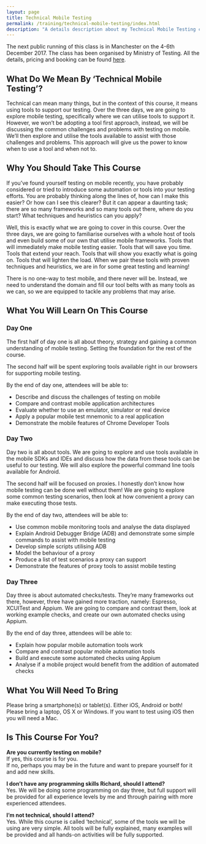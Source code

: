 ```yaml
---
layout: page
title: Technical Mobile Testing
permalink: /training/technical-mobile-testing/index.html
description: "A details description about my Technical Mobile Testing class"
---
```

The next public running of this class is in Manchester on the 4-6th December 2017. The class has been organised by Ministry of Testing. All the details, pricing and booking can be found [here](https://dojo.ministryoftesting.com/events/technical-mobile-testing-3-day-class-manchester-richard-bradshaw).

## What Do We Mean By ‘Technical Mobile Testing’?
Technical can mean many things, but in the context of this course, it means using tools to support our testing. Over the three days, we are going to explore mobile testing, specifically where we can utilise tools to support it. However, we won’t be adopting a tool first approach, instead, we will be discussing the common challenges and problems with testing on mobile. We’ll then explore and utilise the tools available to assist with those challenges and problems. This approach will give us the power to know when to use a tool and when not to.

## Why You Should Take This Course
If you’ve found yourself testing on mobile recently, you have probably considered or tried to introduce some automation or tools into your testing efforts. You are probably thinking along the lines of, how can I make this easier? Or how can I see this clearer? But it can appear a daunting task; there are so many frameworks and so many tools out there, where do you start? What techniques and heuristics can you apply?

Well, this is exactly what we are going to cover in this course. Over the three days, we are going to familiarise ourselves with a whole host of tools and even build some of our own that utilise mobile frameworks. Tools that will immediately make mobile testing easier. Tools that will save you time. Tools that extend your reach. Tools that will show you exactly what is going on. Tools that will lighten the load. When we pair these tools with proven techniques and heuristics, we are in for some great testing and learning!

There is no one-way to test mobile, and there never will be. Instead, we need to understand the domain and fill our tool belts with as many tools as we can, so we are equipped to tackle any problems that may arise.

## What You Will Learn On This Course
### Day One
The first half of day one is all about theory, strategy and gaining a common understanding of mobile testing. Setting the foundation for the rest of the course.

The second half will be spent exploring tools available right in our browsers for supporting mobile testing.

By the end of day one, attendees will be able to:
* Describe and discuss the challenges of testing on mobile
* Compare and contrast mobile application architectures
* Evaluate whether to use an emulator, simulator or real device
* Apply a popular mobile test mnemonic to a real application
* Demonstrate the mobile features of Chrome Developer Tools

### Day Two
Day two is all about tools. We are going to explore and use tools available in the mobile SDKs and IDEs and discuss how the data from these tools can be useful to our testing. We will also explore the powerful command line tools available for Android.

The second half will be focused on proxies. I honestly don’t know how mobile testing can be done well without them! We are going to explore some common testing scenarios, then look at how convenient a proxy can make executing those tests.

By the end of day two, attendees will be able to:
* Use common mobile monitoring tools and analyse the data displayed
* Explain Android Debugger Bridge (ADB) and demonstrate some simple commands to assist with mobile testing
* Develop simple scripts utilising ADB
* Model the behaviour of a proxy
* Produce a list of test scenarios a proxy can support
* Demonstrate the features of proxy tools to assist mobile testing

### Day Three
Day three is about automated checks/tests. They’re many frameworks out there, however, three have gained more traction, namely: Espresso, XCUITest and Appium. We are going to compare and contrast them, look at working example checks, and create our own automated checks using Appium.

By the end of day three, attendees will be able to:
* Explain how popular mobile automation tools work
* Compare and contrast popular mobile automation tools
* Build and execute some automated checks using Appium
* Analyse if a mobile project would benefit from the addition of automated checks

## What You Will Need To Bring
Please bring a smartphone(s) or tablet(s). Either iOS, Android or both!  
Please bring a laptop, OS X or Windows. If you want to test using iOS then you will need a Mac.

## Is This Course For You?
**Are you currently testing on mobile?**  
If yes, this course is for you.  
If no, perhaps you may be in the future and want to prepare yourself for it and add new skills.

**I don’t have any programming skills Richard, should I attend?**  
Yes. We will be doing some programming on day three, but full support will be provided for all experience levels by me and through pairing with more experienced attendees.

**I’m not technical, should I attend?**  
Yes. While this course is called ‘technical’, some of the tools we will be using are very simple. All tools will be fully explained, many examples will be provided and all hands-on activities will be fully supported.